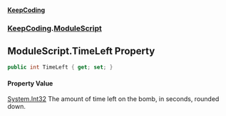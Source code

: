 #### [KeepCoding](index.md 'index')
### [KeepCoding](KeepCoding.md 'KeepCoding').[ModuleScript](KeepCoding_ModuleScript.md 'KeepCoding.ModuleScript')
## ModuleScript.TimeLeft Property
```csharp
public int TimeLeft { get; set; }
```
#### Property Value
[System.Int32](https://docs.microsoft.com/en-us/dotnet/api/System.Int32 'System.Int32')
The amount of time left on the bomb, in seconds, rounded down.  

